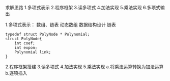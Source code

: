 求解思路
1.多项式表示
2.程序框架
3.读多项式
4.加法实现
5.乘法实现
6.多项式输出


1.多项式表示：
  数组、链表
  动态数组
数据结构设计
  链表
  ```
  typedef struct PolyNode * Polynomial;
  struct PolyNode{
      int coef;
      int expon;
      Polynomial link;
  }
  ```
2.程序框架搭建
3.读多项式
4.加法实现
5.乘法实现
  a.将乘法运算转换为加法运算
  b.逐项插入
